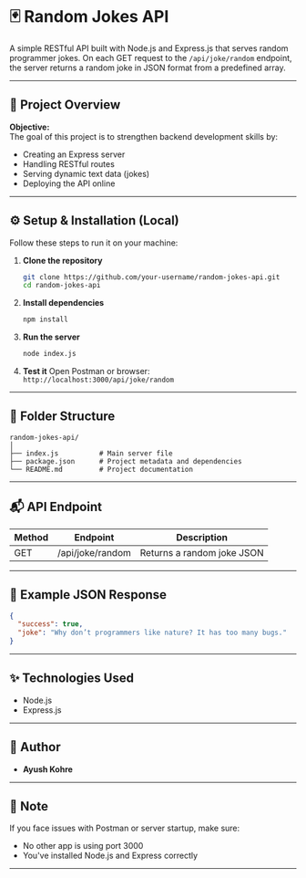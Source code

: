 # 🃏 Random Jokes API

A simple RESTful API built with Node.js and Express.js that serves random programmer jokes. On each GET request to the `/api/joke/random` endpoint, the server returns a random joke in JSON format from a predefined array.

---

## 🚀 Project Overview

**Objective:**  
The goal of this project is to strengthen backend development skills by:

- Creating an Express server
- Handling RESTful routes
- Serving dynamic text data (jokes)
- Deploying the API online

---

## ⚙️ Setup & Installation (Local)

Follow these steps to run it on your machine:

1. **Clone the repository**
   ```bash
   git clone https://github.com/your-username/random-jokes-api.git
   cd random-jokes-api
   ```

2. **Install dependencies**
   ```bash
   npm install
   ```

3. **Run the server**
   ```bash
   node index.js
   ```

4. **Test it**
   Open Postman or browser:
   `http://localhost:3000/api/joke/random`

---

## 📁 Folder Structure

```
random-jokes-api/
│
├── index.js          # Main server file
├── package.json      # Project metadata and dependencies
└── README.md         # Project documentation
```

---

## 📬 API Endpoint

| Method | Endpoint         | Description                |
| ------ | ---------------- | -------------------------- |
| GET    | /api/joke/random | Returns a random joke JSON |

---

## 📄 Example JSON Response

```json
{
  "success": true,
  "joke": "Why don’t programmers like nature? It has too many bugs."
}
```

---

## ✨ Technologies Used

* Node.js
* Express.js

---

## 🙌 Author

* **Ayush Kohre**

---

## 📢 Note

If you face issues with Postman or server startup, make sure:

* No other app is using port 3000
* You've installed Node.js and Express correctly


---
